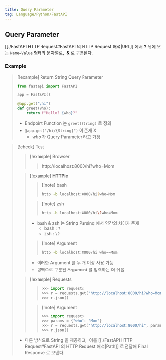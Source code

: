 ```yaml
---
title: Query Parameter
tag: Language/Python/FastAPI
---
```


## Query Parameter

[[./FastAPI HTTP Request#FastAPI 의 HTTP Request 해석|URL]] 에서 **?** 뒤에 오는 `Name=Value` 형태의 문자열로, &nbsp;**&** 로 구분된다.

### Example

> [!example] Return String Query Parameter
>
> ```python
> from fastapi import FastAPI
>
> app = FastAPI()
>
> @app.get("/hi")
> def greet(who):
>     return f"Hello? {who}?"
> ```
>
> - Endpoint Function 는 `greet(String)` 로 정의 <p style='margin-top: 0.25em; margin-bottom: 0.25em'></p>
> - `@app.get("/hi/{String}")` 이 존재 X <p style='margin-top: 0.125em; margin-bottom: 0.125em'></p>
>   - <var>who</var> 가 Query Parameter 라고 가정

> [!check] Test
>
> > [!example] Browser
> >
> > > http://localhost:8000/hi?who=Mom
>
> > [!example] **HTTPie**
> >
> > > [!note] bash
> > >
> > > ```bash
> > > http -b localhost:8000/hi?who=Mom
> > > ```
> >
> > > [!note] zsh
> > >
> > > ```zsh
> > > http -b localhost:8000/hi\?who=Mom
> > > ```
> >
> > - bash & zsh 는 String Parsing 에서 약간의 차이가 존재
> >   - bash : `?`
> >   - zsh : `\?`
> >
> > > [!note] Argument
> > >
> > > ```zsh
> > > http -b localhost:8000/hi who==Mom
> > > ```
> >
> > - 이러한 Argument 를 두 개 이상 사용 가능 <p style='margin-top: 0.25em; margin-bottom: 0.25em'></p>
> > - 공백으로 구분된 Argument 를 입력하는 더 쉬움
>
> > [!example] Requests
> >
> > > ```python
> > > >>> import requests
> > > >>> r = requests.get("http://localhost:8000/hi?who=Mom")
> > > >>> r.json()
> > > ```
> >
> > > [!note] Argument
> > >
> > > ```python
> > > >>> import requests
> > > >>> params = {"who": "Mom"}
> > > >>> r = requests.get("http://localhost:8000/hi", params=params)
> > > >>> r.json()
> > > ```
>
> - 다른 방식으로 String 을 제공하고, &nbsp;이를 [[./FastAPI HTTP Request#FastAPI 의 HTTP Request 해석|Path]] 로 전달해 Final Response 로 보낸다.
